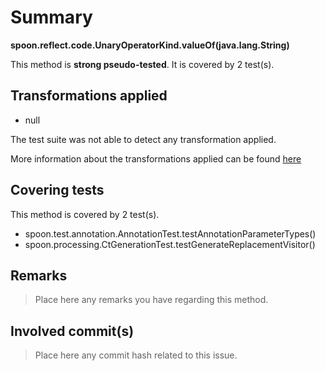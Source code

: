 # Summary
**spoon.reflect.code.UnaryOperatorKind.valueOf(java.lang.String)**

This method is **strong pseudo-tested**.
It is covered by 2 test(s). 


## Transformations applied

- null


The test suite was not able to detect any transformation applied.

More information about the transformations applied can be found [here](https://github.com/STAMP-project/pitest-descartes)

## Covering tests
This method is covered by 2 test(s).
* spoon.test.annotation.AnnotationTest.testAnnotationParameterTypes()
* spoon.processing.CtGenerationTest.testGenerateReplacementVisitor()


## Remarks
> Place here any remarks you have regarding this method.

## Involved commit(s)

> Place here any commit hash related to this issue.
